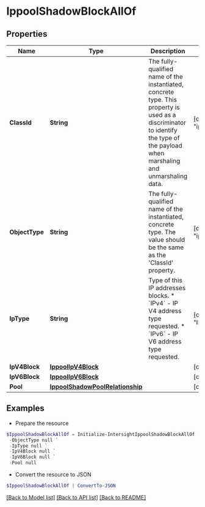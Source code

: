 # IppoolShadowBlockAllOf
## Properties

Name | Type | Description | Notes
------------ | ------------- | ------------- | -------------
**ClassId** | **String** | The fully-qualified name of the instantiated, concrete type. This property is used as a discriminator to identify the type of the payload when marshaling and unmarshaling data. | [default to "ippool.ShadowBlock"]
**ObjectType** | **String** | The fully-qualified name of the instantiated, concrete type. The value should be the same as the &#39;ClassId&#39; property. | [default to "ippool.ShadowBlock"]
**IpType** | **String** | Type of this IP addresses blocks. * &#x60;IPv4&#x60; - IP V4 address type requested. * &#x60;IPv6&#x60; - IP V6 address type requested. | [optional] [default to "IPv4"]
**IpV4Block** | [**IppoolIpV4Block**](IppoolIpV4Block.md) |  | [optional] 
**IpV6Block** | [**IppoolIpV6Block**](IppoolIpV6Block.md) |  | [optional] 
**Pool** | [**IppoolShadowPoolRelationship**](IppoolShadowPoolRelationship.md) |  | [optional] 

## Examples

- Prepare the resource
```powershell
$IppoolShadowBlockAllOf = Initialize-IntersightIppoolShadowBlockAllOf  -ClassId null `
 -ObjectType null `
 -IpType null `
 -IpV4Block null `
 -IpV6Block null `
 -Pool null
```

- Convert the resource to JSON
```powershell
$IppoolShadowBlockAllOf | ConvertTo-JSON
```

[[Back to Model list]](../README.md#documentation-for-models) [[Back to API list]](../README.md#documentation-for-api-endpoints) [[Back to README]](../README.md)

